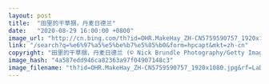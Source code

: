 ```yaml
---
layout: post
title:  "田里的干草捆，丹麦日德兰"
date:   "2020-08-29 16:00:00 +0800"
image_url: "http://cn.bing.com/th?id=OHR.MakeHay_ZH-CN5759590757_1920x1080.jpg&rf=LaDigue_1920x1080.jpg&pid=hp"
link: "/search?q=%e6%97%a5%e5%be%b7%e5%85%b0&form=hpcapt&mkt=zh-cn"
copyright: "田里的干草捆，丹麦日德兰 (© Nick Brundle Photography/Getty Images)"
image_hash: "4a587edd946ca82363a97f04907148c3"
image_filename: "th?id=OHR.MakeHay_ZH-CN5759590757_1920x1080.jpg&rf=LaDigue_1920x1080.jpg&pid=hp"
---
```

